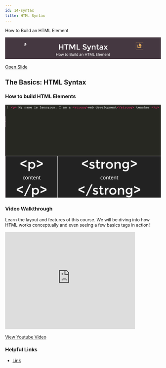 ```yaml
---
id: 14-syntax
title: HTML Syntax
---
```


<!--############## Intro Section ##############-->

<section class="inner-section">

How to Build an HTML Element

<img src="https://raw.githubusercontent.com/lennyroyroy/basics-image/master/Basics%20Screenshots/syntax1.png"/>

<a href="https://slides.com/lennyroyroy/deck#/4" target="_blank" class="button live-button">Open Slide</a>

</section>

<!--############## Title Section ##############-->

<section class="inner-section">

## The Basics: HTML Syntax

</section>

<!--############## Lesson Section ##############-->

<section class="inner-section">

### How to build HTML Elements

<img src="https://raw.githubusercontent.com/lennyroyroy/basics-image/master/Basics%20Screenshots/syntax2.png"/>

</section>

<!--############## Youtube Section ##############-->

<section class="inner-section">

### Video Walkthrough

Learn the layout and features of this course. We will be diving into how HTML works conceptually and even seeing a few basics tags in action!

<div class="video-responsive">
    <iframe width="420" height="315" src="https://www.youtube.com/embed/nMmX4m4jFCY?start=791&autoplay=0&rel=0" frameborder="0" allowfullscreen></iframe>
</div>

<a href="https://youtu.be/nMmX4m4jFCY" target="_blank" class="button live-button">View Youtube Video</a>

</section>

<!--############## Helpful Links Section ##############-->

<section class="inner-section">

### Helpful Links

* <a href="/" target="_blank">Link</a>

</section>    